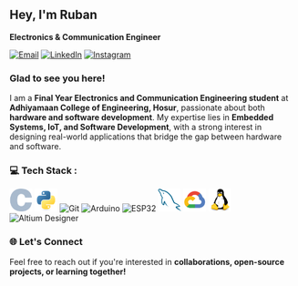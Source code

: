 ## Hey, I'm Ruban

**Electronics & Communication Engineer**  

[![Email](https://img.shields.io/badge/Email-D14836?style=flat&logo=gmail&logoColor=white)](mailto:your-devananthangv@gmail.com) [![LinkedIn](https://img.shields.io/badge/LinkedIn-0077B5?style=flat&logo=linkedin&logoColor=white)](https://www.linkedin.com/in/devananthan-gv) [![Instagram](https://img.shields.io/badge/Instagram-E4405F?style=flat&logo=instagram&logoColor=white)](https://www.instagram.com/your-instagram/)

### Glad to see you here!

I am a **Final Year Electronics and Communication Engineering student** at **Adhiyamaan College of Engineering, Hosur**, passionate about both **hardware and software development**. My expertise lies in **Embedded Systems, IoT, and Software Development**, with a strong interest in designing real-world applications that bridge the gap between hardware and software.    

### 💻 Tech Stack : 

<p align="left">  
  <img src="https://raw.githubusercontent.com/devicons/devicon/master/icons/c/c-original.svg" alt="C" width="40" height="40"/>  
  <img src="https://raw.githubusercontent.com/devicons/devicon/master/icons/python/python-original.svg" alt="Python" width="40" height="40"/>  
  <img src="https://cdn.jsdelivr.net/gh/devicons/devicon/icons/git/git-original.svg" alt="Git" width="40" height="40"/>  
  <img src="https://cdn.jsdelivr.net/gh/devicons/devicon/icons/arduino/arduino-original.svg" alt="Arduino" width="40" height="40"/>  
  <img src="https://cdn.worldvectorlogo.com/logos/espressif-systems.svg" alt="ESP32" width="40" height="40"/>  
  <img src="https://raw.githubusercontent.com/devicons/devicon/master/icons/mysql/mysql-original.svg" alt="SQL" width="40" height="40"/>  
  <img src="https://raw.githubusercontent.com/devicons/devicon/master/icons/googlecloud/googlecloud-original.svg" alt="Google Cloud" width="40" height="40"/>  
  <img src="https://raw.githubusercontent.com/devicons/devicon/master/icons/linux/linux-original.svg" alt="Linux" width="40" height="40"/>  
  <img src="https://i.ibb.co/8jmR8P9/altium-logo.png" alt="Altium Designer" width="40" height="40"/>




</p>



  
### 🌐 Let's Connect  
Feel free to reach out if you're interested in **collaborations, open-source projects, or learning together!**  
